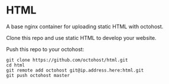 HTML
====

A base nginx container for uploading static HTML with octohost.

Clone this repo and use static HTML to develop your website.

Push this repo to your octohost:

```
git clone https://github.com/octohost/html.git
cd html
git remote add octohost git@ip.address.here:html.git
git push octohost master
```
